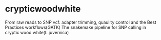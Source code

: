 # crypticwoodwhite
From raw reads to SNP vcf:
adapter trimming, quaulity control and the Best Practices workflows(GATK)
The snakemake pipeline for SNP calling in cryptic wood white(L.juvernica)
